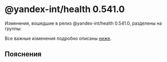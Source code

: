 # @yandex-int/health 0.541.0

<!-- ЧЕЛОВЕЧЕСКОЕ ВСТУПЛЕНИЕ -->

Изменения, вошедшие в релиз @yandex-int/health 0.541.0, разделены на группы:

Все важные изменения подробно описаны [ниже](#Пояснения).

## Пояснения

